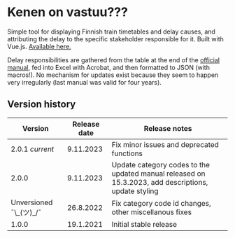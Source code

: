 # Kenen on vastuu???

Simple tool for displaying Finnish train timetables and delay causes, and attributing the delay to the specific stakeholder responsible for it. Built with Vue.js. [Available here.](https://msorri.github.io/kenenonvastuu)

Delay responsibilities are gathered from the table at the end of the [official manual](https://ava.vaylapilvi.fi/ava/Julkaisut/Vaylavirasto/vo_2023-15_hairiokirjausten_kasikirja_web.pdf), fed into Excel with Acrobat, and then formatted to JSON (with macros!). No mechanism for updates exist because they seem to happen very irregularly (last manual was valid for four years).

## Version history
| Version                   | Release date | Release notes                                                                                       |
| ------------------------- | ------------ | --------------------------------------------------------------------------------------------------- |
| 2.0.1 _current_           | 9.11.2023    | Fix minor issues and deprecated functions                                                           |
| 2.0.0                     | 9.11.2023    | Update category codes to the updated manual released on 15.3.2023, add descriptions, update styling |
| Unversioned ¯\\\_(ツ)\_/¯ | 26.8.2022    | Fix category code id changes, other miscellanous fixes                                              |
| 1.0.0                     | 19.1.2021    | Initial stable release                                                                              |
